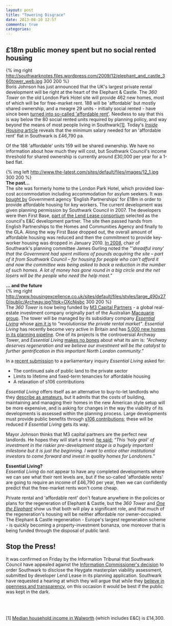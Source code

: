 ```yaml
---
layout: post
title: "Towering Disgrace"
date: 2013-08-10 12:57
comments: true
categories: 
---
```

<h2>£18m public money spent but no social rented housing</h2>

{% img right http://southwarknotes.files.wordpress.com/2009/12/elephant_and_castle_360tower_web.jpg 300 200 %}  
Boris Johnson has just announced that the UK's largest private rental development will be right at the heart of the Elephant & Castle. The _360 Tower_ on the old London Park Hotel site will provide 462 new homes, most of which will be for free-market rent. 188 will be 'affordable' but mostly shared ownership, and a meagre 29 units - initially social rented - have since been [turned into so-called 'affordable rent'](http://www.london.gov.uk/sites/default/files/MD1240%20Newington%20MD%20Part%201%20PDF.pdf). Needless to say that this is way below the 80 social rented units required by planning policy, and way beyond the means of most people living in Southwark<a href="#footnote-1">[1]</a>. Today's [_Inside Housing_ article](http://www.insidehousing.co.uk/tenancies/major-flaws-revealed-in-pay-to-stay-policy/6528085.article) reveals that the minimum salary needed for an 'affordable rent' flat in Southwark is £46,790 pa.  

Of the 188 'affordable' units 159 will be shared ownership. We have no information about how much they will cost, but Southwark Council's income threshold for shared ownership is currently around £30,000 per year for a 1-bed flat.  





{% img left http://www.the-latest.com/sites/default/files/images/12_1.jpg 300 200 %}  
__The past...__  
The site was formerly home to the London Park Hotel, which provided low-cost accommodation including accommodation for asylum seekers. It was [bought by](http://www.london-se1.co.uk/news/view/3475) Government agency 'English Partnerships' for £18m in order to provide affordable housing for key workers. The current development was given planning permission by Southwark Council in 2007. The developers were then First Base, [part of the Lend Lease consortium](http://www.london-se1.co.uk/news/view/2835) selected as the council's E&C development partner. The site then passed hands from English Partnerships to the Homes and Communities Agency and finally to the GLA. Along the way First Base dropped out, the overall amount of affordable housing was reduced and then the commitment to provide key-worker housing was dropped in January 2010. [In 2008](http://www.london-se1.co.uk/news/view/3475), chair of Southwark's planning committee James Gurling noted the _"'dreadful irony' that the Government had spent millions of pounds acquiring the site – part of it from Southwark Council – for housing for people who can't afford it and now the committee was being asked to back a reduction in the number of such homes. A lot of money has gone round in a big circle and the net losers will be the people who need the help most."_ 


__... and the future__  
{% img right http://www.housingexcellence.co.uk/sites/default/files/styles/large_490x270/public/Archway.jpg?itok=OXcNjsbc 300 200 %}  
The _360 Tower_ is now being funded by [M3 Capital Partners](http://www.m3cp.com/) - a global real-estate investment company originally part of the Australian [Macquarie group](http://www.macquarie.com/). The tower will be managed by its subsidiary company [_Essential Living_](http://www.essentialliving.uk.com/) whose [aim it is](http://www.essentialliving.uk.com/) to _"revolutionise the private rental market"_. _Essential Living_ has recently become very active in Britain and has [5,000 new homes in its planning pipeline](http://shbm-news.blogspot.co.uk/2013/05/essential-livings-bethnal-green-scheme.html). One of its projects is the controversial Archway Tower, and _Essential Living_ [makes no bones](http://www.housingexcellence.co.uk/news/london%E2%80%99s-archway-tower-become-rental-homes-gentrification-plan) about what its aim is: _"Archway deserves regeneration and we believe our investment will be the catalyst to further gentrification in this important North London community.”_

 In a [recent submission](http://www.publications.parliament.uk/pa/cm201213/cmselect/cmcomloc/writev/953/prs125.htm) to a parliamentary inquiry _Essential Living_ asked for: 

 * The continued sale of public land to the private sector
 * Limits to lifetime and fixed-term tenancies for affordable housing
 * A relaxation of s106 contributions

_Essential Living_ offers itself as an alternative to buy-to-let landlords who they [describe as amateurs](http://www.bdonline.co.uk/news/rogers-stirk-harbour-tower-to-be-a-uk-first/5058596.article), but it admits that the costs of building, maintaining and managing their homes in the new American style setup will be more expensive, and is asking for changes in the way the viability of its developments is assessed within the planning process. Large developments must provide public benefits through [s106 contributions](http://affordable.heroku.com/blog/2013/07/30/how-to-avoid-providing-affordable-housing-a-guide-for-developers/); these will be reduced if _Essential Living_ gets its way.

Mayor Johnson thinks that M3 capital partners are the perfect new landlords. He hopes they will start a trend: [he said:](http://www.bdonline.co.uk/news/rogers-stirk-harbour-tower-to-be-a-uk-first/5058596.article) _“This ‘holy grail’ of investment in the riskier pre-development stage is a hugely important milestone but it is just the beginning. I want to entice other institutional investors to come forward and invest in quality homes for Londoners.”_

__Essential Living?__  
_Essential Living_ do not appear to have any completed developments where we can see what their rent levels are, but if the so-called 'affordable rents' are going to require an income of £46,790 per year, then we can confidently predict that the free-market rents won't come cheap.  

Private rental and 'affordable rent' don't feature anywhere in the policies or plans for the regeneration of Elephant & Castle, but the _360 Tower_ and [_One the Elephant_](http://affordable.heroku.com/blog/2013/08/03/the-whole-world-comes-to-the-elephant/) show us that both will play a significant role, and that much of the regeneration's housing will be neither affordable nor owner-occupied. The Elephant & Castle regeneration - Europe's largest regeneration scheme - is quickly becoming a property-investment bonanza, one moreover that is being funded through the disposal of public land. 
</br>


<div id="appeal">
<h2>Stop the Press!</h2>
It was confirmed on Friday by the Information Tribunal that Southwark Council have appealed against the <a href="http://affordable.heroku.com/blog/2013/07/24/heygate-figures-must-b-be-revealed-information-commissioner/">Information Commissioner's decision</a> to order Southwark to disclose the Heygate masterplan viability assessment, submitted by developer Lend Lease in its planning application. Southwark have requested a hearing at which they will argue that while they <a href="http://youtu.be/sbSCIuaLFQ4">believe in openness and transparency</a>, on this occasion it would be best if the public was kept in the dark.
</div>
</br>
</br>
</br>
<p id="footnote-1">[1] <a href="http://www.southwark.gov.uk/download/4331/area_report_walworth">Median household income in Walworth</a> (which includes E&C) is £14,300. </p> 



